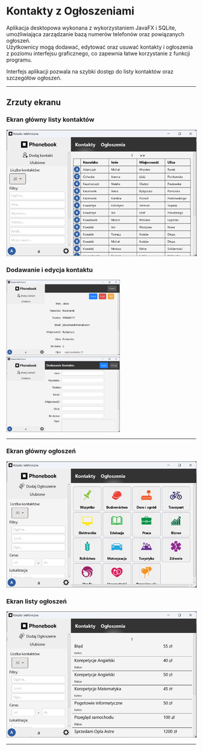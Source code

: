 # Kontakty z Ogłoszeniami

Aplikacja desktopowa wykonana z wykorzystaniem JavaFX i SQLite, umożliwiająca zarządzanie bazą numerów telefonów oraz powiązanych ogłoszeń.  
Użytkownicy mogą dodawać, edytować oraz usuwać kontakty i ogłoszenia z poziomu interfejsu graficznego, co zapewnia łatwe korzystanie z funkcji programu.

Interfejs aplikacji pozwala na szybki dostęp do listy kontaktów oraz szczegółów ogłoszeń.

---

## Zrzuty ekranu

### Ekran główny listy kontaktów
<p float="left">
  <img src="screens/kontakty-lista.png" width="600" style="border:1px solid #ccc; margin-right:10px;" />
</p>
  
### Dodawanie i edycja kontaktu
<p float="left">
  <img src="screens/wyswietlanie-kontaktu.png" width="300" style="border:1px solid #ccc; margin-right:10px;" />
  <img src="screens/dodawanie-kontaktu.png" width="300" style="border:1px solid #ccc;" />
</p>

---

### Ekran główny ogłoszeń
<img src="screens/ogloszenia-menu.png" width="600" style="border:1px solid #ccc;" />

### Ekran listy ogłoszeń
<img src="screens/ogloszenia-lista.png" width="600" style="border:1px solid #ccc;" />

---
